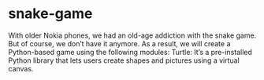 # snake-game
With older Nokia phones, we had an old-age addiction with the snake game. But of course, we don’t have it anymore. As a result, we will create a Python-based game using the following modules:  Turtle: It’s a pre-installed Python library that lets users create shapes and pictures using a virtual canvas. 
